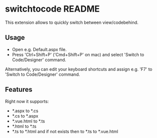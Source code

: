# switchtocode README

This extension allows to quickly switch between view/codebehind.

## Usage

- Open e.g. Default.aspx file.
- Press 'Ctrl+Shift+P' ('Cmd+Shift+P' on mac) and select 'Switch to Code/Designer' command.

Alternatively, you can edit your keyboard shortcuts and assign e.g. 'F7' to 'Switch to Code/Designer' command.

## Features

Right now it supports:
- *.aspx to *.cs
- *.cs to *.aspx
- *.vue.html to *.ts
- *.html to *.ts
- *.ts to *.html and if not exists then to *.ts to *.vue.html